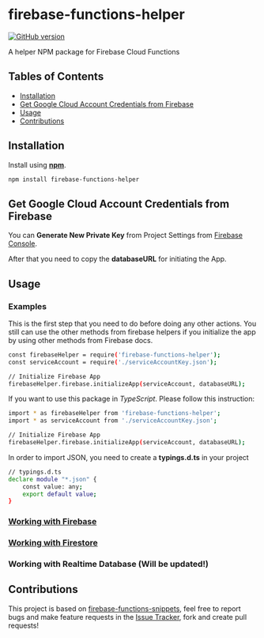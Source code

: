 # firebase-functions-helper
[![GitHub version](https://badge.fury.io/gh/dalenguyen%2Ffirebase-functions-helper.svg)](https://badge.fury.io/gh/dalenguyen%2Ffirebase-functions-helper)

A helper NPM package for Firebase Cloud Functions

## Tables of Contents

* [Installation](#installation)
* [Get Google Cloud Account Credentials from Firebase](#get-google-cloud-account-credentials-from-firebase)
* [Usage](#usage)
* [Contributions](#contributions)

## Installation 

Install using [__npm__](https://www.npmjs.com/).

```sh
npm install firebase-functions-helper
```

## Get Google Cloud Account Credentials from Firebase

You can __Generate New Private Key__ from Project Settings from [Firebase Console](https://console.firebase.google.com).

After that you need to copy the __databaseURL__ for initiating the App. 

## Usage 

### Examples

This is the first step that you need to do before doing any other actions. You still can use the other methods from firebase helpers if you initialize the app by using other methods from Firebase docs.

```sh
const firebaseHelper = require('firebase-functions-helper');
const serviceAccount = require('./serviceAccountKey.json');

// Initialize Firebase App
firebaseHelper.firebase.initializeApp(serviceAccount, databaseURL);
```

If you want to use this package in *TypeScript*. Please follow this instruction:

```sh
import * as firebaseHelper from 'firebase-functions-helper';
import * as serviceAccount from './serviceAccountKey.json';

// Initialize Firebase App
firebaseHelper.firebase.initializeApp(serviceAccount, databaseURL);

```

In order to import JSON, you need to create a __typings.d.ts__ in your project

```sh
// typings.d.ts
declare module "*.json" {
    const value: any;
    export default value;
}
```

### [Working with Firebase](docs/firebase.md)
### [Working with Firestore](docs/firestore.md)
### Working with Realtime Database (Will be updated!)

## Contributions

This project is based on [firebase-functions-snippets](https://github.com/dalenguyen/firebase-functions-snippets), feel free to report bugs and make feature requests in the [Issue Tracker](https://github.com/dalenguyen/firebase-functions-helper/issues), fork and create pull requests!